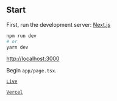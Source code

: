 

##  Start

First, run the development server: [Next.js](https://nextjs.org/)

```bash
npm run dev
# or
yarn dev
```

[http://localhost:3000](http://localhost:3000) 

Begin `app/page.tsx`. 

 [`Live`](https://clock-43adhge17-protiks.vercel.app/) 


 [`Vercel`](https://vercel.com/protiks-projects/clock/FZWe5YAYDaNE81CrpWUJwGNsoxSP) 